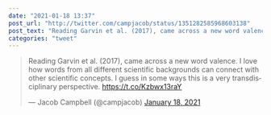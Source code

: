 ```yaml
---
date: "2021-01-18 13:37"
post_url: "http://twitter.com/campjacob/status/1351282585968603138"
post_text: "Reading Garvin et al. (2017), came across a new word valence. I love how words from all different scientific backgrounds can connect with other scientific concepts. I guess in some ways this is a very transdisciplinary perspective. https://t.co/Kzbwx13raY"
categories: "tweet"
---
```


<blockquote class="twitter-tweet"><p lang="en" dir="ltr">Reading Garvin et al. (2017), came across a new word valence. I love how words from all different scientific backgrounds can connect with other scientific concepts. I guess in some ways this is a very transdisciplinary perspective. <a href="https://t.co/Kzbwx13raY">https://t.co/Kzbwx13raY</a></p>&mdash; Jacob Campbell (@campjacob) <a href="https://twitter.com/campjacob/status/1351282585968603138?ref_src=twsrc%5Etfw">January 18, 2021</a></blockquote> <script async src="https://platform.twitter.com/widgets.js" charset="utf-8"></script> 
